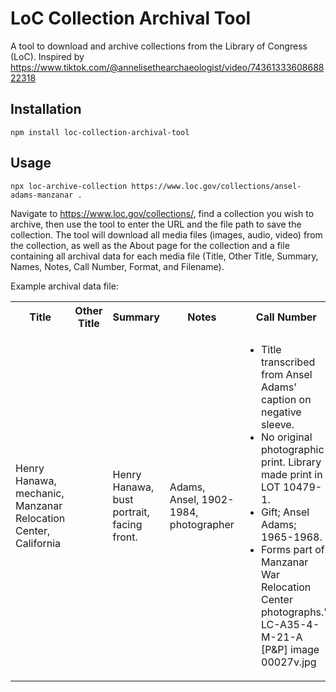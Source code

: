 # LoC Collection Archival Tool

A tool to download and archive collections from the Library of Congress (LoC). Inspired by https://www.tiktok.com/@annelisethearchaeologist/video/7436133360868822318


## Installation


```terminal
npm install loc-collection-archival-tool
```

## Usage

```terminal
npx loc-archive-collection https://www.loc.gov/collections/ansel-adams-manzanar .
```

Navigate to https://www.loc.gov/collections/, find a collection you wish to archive, then use the tool to enter the URL and the file path to save the collection. The tool will download all media files (images, audio, video) from the collection, as well as the About page for the collection and a file containing all archival data for each media file (Title, Other Title, Summary, Names, Notes, Call Number, Format, and Filename).

Example archival data file:

<table>
  <tr>
    <th>Title</th>
    <th>Other Title</th>
    <th>Summary</th>
    <th>Notes</th>
    <th>Call Number</th>
    <th>Format</th>
    <th>Filename</th>
  </tr>
  <tr>
    <td>Henry Hanawa, mechanic, Manzanar Relocation Center, California</td>
    <td></td>
    <td>Henry Hanawa, bust portrait, facing front.</td>
    <td>Adams, Ansel, 1902-1984, photographer</td>
    <td>
      <ul>
        <li>Title transcribed from Ansel Adams' caption on negative sleeve.</li>
        <li>No original photographic print. Library made print in LOT 10479-1.</li>
        <li>Gift; Ansel Adams; 1965-1968.</li>
        <li>Forms part of: Manzanar War Relocation Center photographs."  LC-A35-4-M-21-A [P&P] image 00027v.jpg</li>
      </ul>
    </td>
    <td>LC-A35-4-M-21-A [P&P]</td>
    <td>image</td>
    <td>00027v.jpg</td>
  </tr>
</table>